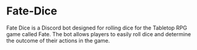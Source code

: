 # Fate-Dice
Fate Dice is a Discord bot designed for rolling dice for the Tabletop RPG game called Fate. The bot allows players to easily roll dice and determine the outcome of their actions in the game.
